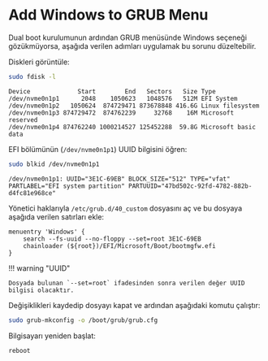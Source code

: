 # Add Windows to GRUB Menu

Dual boot kurulumunun ardından GRUB menüsünde Windows seçeneği gözükmüyorsa, aşağıda verilen adımları uygulamak bu sorunu düzeltebilir.

Diskleri görüntüle:

```bash
sudo fdisk -l
```

```text title="Output"
Device             Start        End   Sectors   Size Type
/dev/nvme0n1p1      2048    1050623   1048576   512M EFI System
/dev/nvme0n1p2   1050624  874729471 873678848 416.6G Linux filesystem
/dev/nvme0n1p3 874729472  874762239     32768    16M Microsoft reserved
/dev/nvme0n1p4 874762240 1000214527 125452288  59.8G Microsoft basic data
```

EFI bölümünün (`/dev/nvme0n1p1`) UUID bilgisini öğren:

```bash
sudo blkid /dev/nvme0n1p1
```

```text title="Output"
/dev/nvme0n1p1: UUID="3E1C-69EB" BLOCK_SIZE="512" TYPE="vfat" PARTLABEL="EFI system partition" PARTUUID="47bd502c-92fd-4782-882b-d4fc81e968ce"
```

Yönetici haklarıyla `/etc/grub.d/40_custom` dosyasını aç ve bu dosyaya aşağıda verilen satırları ekle:

```text title="/etc/grub.d/40_custom" linenums="1"
menuentry 'Windows' {
    search --fs-uuid --no-floppy --set=root 3E1C-69EB
    chainloader (${root})/EFI/Microsoft/Boot/bootmgfw.efi
}
```

!!! warning "UUID"

    Dosyada bulunan `--set=root` ifadesinden sonra verilen değer UUID bilgisi olacaktır.

Değişiklikleri kaydedip dosyayı kapat ve ardından aşağıdaki komutu çalıştır:

```bash
sudo grub-mkconfig -o /boot/grub/grub.cfg
```

Bilgisayarı yeniden başlat:

```bash
reboot
```
